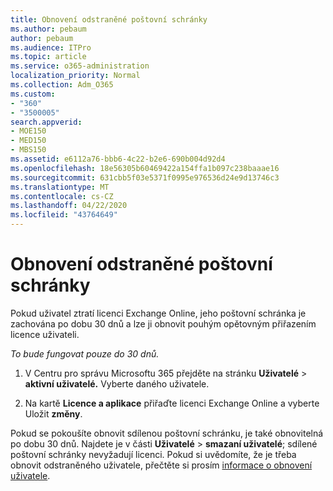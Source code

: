 ```yaml
---
title: Obnovení odstraněné poštovní schránky
ms.author: pebaum
author: pebaum
ms.audience: ITPro
ms.topic: article
ms.service: o365-administration
localization_priority: Normal
ms.collection: Adm_O365
ms.custom:
- "360"
- "3500005"
search.appverid:
- MOE150
- MED150
- MBS150
ms.assetid: e6112a76-bbb6-4c22-b2e6-690b004d92d4
ms.openlocfilehash: 18e56305b60469422a154ffa1b097c238baaae16
ms.sourcegitcommit: 631cbb5f03e5371f0995e976536d24e9d13746c3
ms.translationtype: MT
ms.contentlocale: cs-CZ
ms.lasthandoff: 04/22/2020
ms.locfileid: "43764649"
---
```

# <a name="restore-a-deleted-mailbox"></a>Obnovení odstraněné poštovní schránky

Pokud uživatel ztratí licenci Exchange Online, jeho poštovní schránka je zachována po dobu 30 dnů a lze ji obnovit pouhým opětovným přiřazením licence uživateli.
  
 *To bude fungovat pouze do 30 dnů.*  
  
1. V Centru pro správu Microsoftu 365 přejděte na stránku **Uživatelé** \> **aktivní uživatelé.** Vyberte daného uživatele.

2. Na kartě **Licence a aplikace** přiřaďte licenci Exchange Online a vyberte Uložit **změny**.

Pokud se pokoušíte obnovit sdílenou poštovní schránku, je také obnovitelná po dobu 30 dnů. Najdete je v části **Uživatelé** \> **smazaní uživatelé**; sdílené poštovní schránky nevyžadují licenci. Pokud si uvědomíte, že je třeba obnovit odstraněného uživatele, přečtěte si prosím [informace o obnovení uživatele](https://docs.microsoft.com/office365/admin/add-users/restore-user).
  